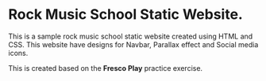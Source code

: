 # Rock Music School Static Website.

This is a sample rock music school static website created using HTML and CSS. This website have designs for Navbar, Parallax effect and Social media icons.

This is created based on the **Fresco Play** practice exercise.
